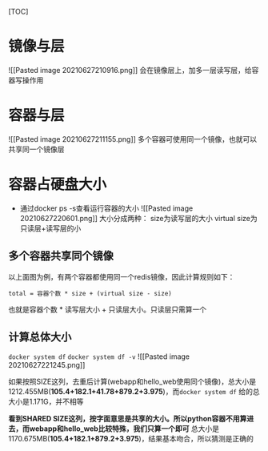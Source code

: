 [TOC]

# 镜像与层
![[Pasted image 20210627210916.png]]
会在镜像层上，加多一层读写层，给容器写操作用

# 容器与层
![[Pasted image 20210627211155.png]]
多个容器可使用同一个镜像，也就可以共享同一个镜像层

# 容器占硬盘大小
* 通过docker ps -s查看运行容器的大小
![[Pasted image 20210627220601.png]]
大小分成两种：
size为读写层的大小
virtual size为只读层+读写层的小

## 多个容器共享同个镜像
以上面图为例，有两个容器都使用同一个redis镜像，因此计算规则如下：
```
total = 容器个数 * size + (virtual size - size)
```
也就是容器个数 * 读写层大小 + 只读层大小。只读层只需算一个

## 计算总体大小
`docker system df` 
`docker system df -v`
![[Pasted image 20210627221245.png]]

如果按照SIZE这列，去重后计算(webapp和hello_web使用同个镜像)，总大小是1212.455MB(**105.4+182.1+41.78+879.2+3.975**)，而`docker system df` 给的总大小是1.171G，并不相等

**看到SHARED SIZE这列，按字面意思是共享的大小。所以python容器不用算进去，而webapp和hello_web比较特殊，我们只算一个即可**
总大小是1170.675MB(**105.4+182.1+879.2+3.975**)，结果基本吻合，所以猜测是正确的